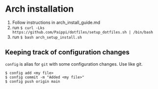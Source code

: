 # Arch installation

1. Follow instructions in arch_install_guide.md
2. run `$ curl -Lks https://github.com/Paippi/dotfiles/setup_dotfiles.sh | /bin/bash`
3. run `$ bash arch_setup_install.sh`

## Keeping track of configuration changes

`config` is alias for `git` with some configuration changes. Use like git.

```
$ config add <my file>
$ config commit -m "Added <my file>"
$ config push origin main
```
